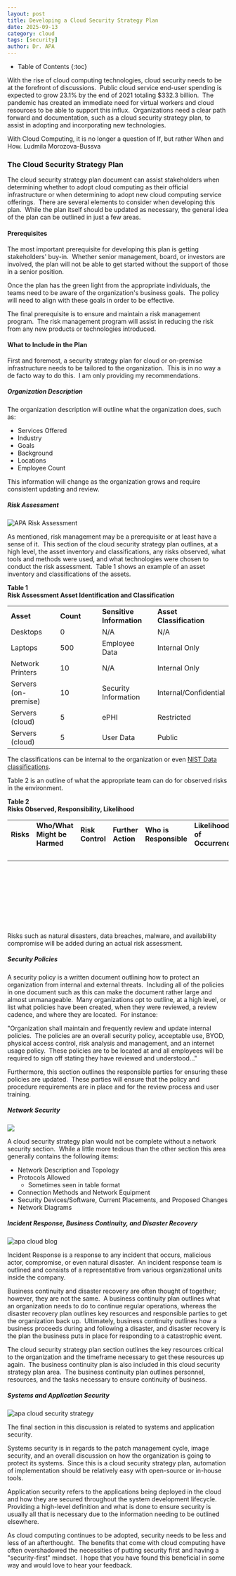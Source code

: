 ```yaml
---
layout: post
title: Developing a Cloud Security Strategy Plan
date: 2025-09-13
category: cloud
tags: [security]
author: Dr. APA
---
```

* Table of Contents
{:toc}

With the rise of cloud computing technologies, cloud security needs to be at the forefront of discussions.  Public cloud service end-user spending is expected to grow 23.1% by the end of 2021 totaling $332.3 billion.  The pandemic has created an immediate need for virtual workers and cloud resources to be able to support this influx.  Organizations need a clear path forward and documentation, such as a cloud security strategy plan, to assist in adopting and incorporating new technologies.

With Cloud Computing, it is no longer a question of If, but rather When and How. Ludmila Morozova-Bussva

### The Cloud Security Strategy Plan

The cloud security strategy plan document can assist stakeholders when determining whether to adopt cloud computing as their official infrastructure or when determining to adopt new cloud computing service offerings.  There are several elements to consider when developing this plan.  While the plan itself should be updated as necessary, the general idea of the plan can be outlined in just a few areas.

#### Prerequisites

The most important prerequisite for developing this plan is getting stakeholders' buy-in.  Whether senior management, board, or investors are involved, the plan will not be able to get started without the support of those in a senior position.

Once the plan has the green light from the appropriate individuals, the teams need to be aware of the organization's business goals.  The policy will need to align with these goals in order to be effective.

The final prerequisite is to ensure and maintain a risk management program.  The risk management program will assist in reducing the risk from any new products or technologies introduced.

#### What to Include in the Plan

First and foremost, a security strategy plan for cloud or on-premise infrastructure needs to be tailored to the organization.  This is in no way a de facto way to do this.  I am only providing my recommendations.

##### Organization Description

The organization description will outline what the organization does, such as:

- Services Offered
- Industry
- Goals
- Background
- Locations
- Employee Count

This information will change as the organization grows and require consistent updating and review.

##### Risk Assessment

![APA Risk Assessment](/assets/images/risk-assessment-300x200.jpg)

As mentioned, risk management may be a prerequisite or at least have a sense of it.  This section of the cloud security strategy plan outlines, at a high level, the asset inventory and classifications, any risks observed, what tools and methods were used, and what technologies were chosen to conduct the risk assessment.  Table 1 shows an example of an asset inventory and classifications of the assets.

**Table 1**\
**Risk Assessment Asset Identification and Classification**

<table><tbody><tr><td width="156"><strong>Asset</strong></td><td width="156"><strong>Count</strong></td><td width="156"><strong>Sensitive Information</strong></td><td width="156"><strong>Asset Classification</strong></td></tr><tr><td width="156">Desktops</td><td width="156">0</td><td width="156">N/A</td><td width="156">N/A</td></tr><tr><td width="156">Laptops</td><td width="156">500</td><td width="156">Employee Data</td><td width="156">Internal Only</td></tr><tr><td width="156">Network Printers</td><td width="156">10</td><td width="156">N/A</td><td width="156">Internal Only</td></tr><tr><td width="156">Servers (on-premise)</td><td width="156">10</td><td width="156">Security Information</td><td width="156">Internal/Confidential</td></tr><tr><td width="156">Servers (cloud)</td><td width="156">5</td><td width="156">ePHI</td><td width="156">Restricted</td></tr><tr><td width="156">Servers (cloud)</td><td width="156">5</td><td width="156">User Data</td><td width="156">Public</td></tr></tbody></table>

The classifications can be internal to the organization or even [NIST Data classifications](https://csrc.nist.gov/publications/detail/sp/800-60/vol-1-rev-1/final).

Table 2 is an outline of what the appropriate team can do for observed risks in the environment.

**Table 2**\
**Risks Observed, Responsibility, Likelihood**

<table style="height: 239px;" width="929"><tbody><tr><td width="137"><strong>Risks</strong></td><td width="128"><strong>Who/What Might be Harmed</strong></td><td width="101"><strong>Risk Control</strong></td><td width="100"><strong>Further Action</strong></td><td width="96"><strong>Who is Responsible</strong></td><td width="103"><strong>Likelihood of Occurrence</strong></td></tr><tr><td width="137">&nbsp;</td><td width="128">&nbsp;</td><td width="101">&nbsp;</td><td width="100">&nbsp;</td><td width="96">&nbsp;</td><td width="103">&nbsp;</td></tr></tbody></table>

Risks such as natural disasters, data breaches, malware, and availability compromise will be added during an actual risk assessment.

##### Security Policies

A security policy is a written document outlining how to protect an organization from internal and external threats.  Including all of the policies in one document such as this can make the document rather large and almost unmanageable.  Many organizations opt to outline, at a high level, or list what policies have been created, when they were reviewed, a review cadence, and where they are located.  For instance:

"Organization shall maintain and frequently review and update internal policies.  The policies are an overall security policy, acceptable use, BYOD, physical access control, risk analysis and management, and an internet usage policy.  These policies are to be located at and all employees will be required to sign off stating they have reviewed and understood..."

Furthermore, this section outlines the responsible parties for ensuring these policies are updated.  These parties will ensure that the policy and procedure requirements are in place and for the review process and user training.

##### Network Security

![](/assets/images/network-sec-300x145.jpeg)

A cloud security strategy plan would not be complete without a network security section.  While a little more tedious than the other section this area generally contains the following items:

- Network Description and Topology
- Protocols Allowed
    - Sometimes seen in table format
- Connection Methods and Network Equipment
- Security Devices/Software, Current Placements, and Proposed Changes
- Network Diagrams

##### Incident Response, Business Continuity, and Disaster Recovery

![apa cloud blog](/assets/images/disaster-300x200.jpg)

Incident Response is a response to any incident that occurs, malicious actor, compromise, or even natural disaster.  An incident response team is outlined and consists of a representative from various organizational units inside the company.

Business continuity and disaster recovery are often thought of together; however, they are not the same.  A business continuity plan outlines what an organization needs to do to continue regular operations, whereas the disaster recovery plan outlines key resources and responsible parties to get the organization back up.  Ultimately, business continuity outlines how a business proceeds during and following a disaster, and disaster recovery is the plan the business puts in place for responding to a catastrophic event.

The cloud security strategy plan section outlines the key resources critical to the organization and the timeframe necessary to get these resources up again.  The business continuity plan is also included in this cloud security strategy plan area.  The business continuity plan outlines personnel, resources, and the tasks necessary to ensure continuity of business.

##### Systems and Application Security

![apa cloud security strategy](/assets/images/cloud-system-security-300x150.jpg)

The final section in this discussion is related to systems and application security.  

Systems security is in regards to the patch management cycle, image security, and an overall discussion on how the organization is going to protect its systems.  Since this is a cloud security strategy plan, automation of implementation should be relatively easy with open-source or in-house tools.

Application security refers to the applications being deployed in the cloud and how they are secured throughout the system development lifecycle.  Providing a high-level definition and what is done to ensure security is usually all that is necessary due to the information needing to be outlined elsewhere.

As cloud computing continues to be adopted, security needs to be less and less of an afterthought.  The benefits that come with cloud computing have often overshadowed the necessities of putting security first and having a "security-first" mindset.  I hope that you have found this beneficial in some way and would love to hear your feedback.